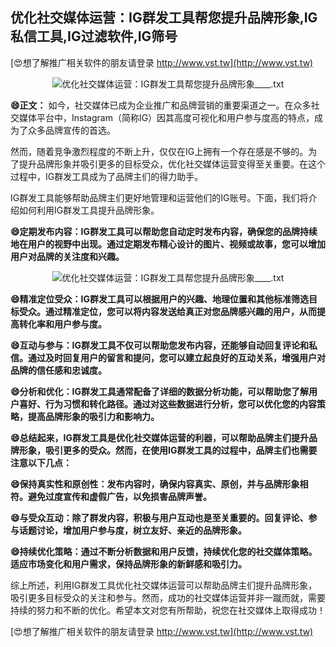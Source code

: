 ## **优化社交媒体运营：IG群发工具帮您提升品牌形象,IG私信工具,IG过滤软件,IG筛号**

[😍想了解推广相关软件的朋友请登录 http://www.vst.tw](http://www.vst.tw)

 <center><img src="https://vst.tw/MP4/tuiguang/png/2.png" alt="优化社交媒体运营：IG群发工具帮您提升品牌形象____.txt"></center>

**😄正文：**
如今，社交媒体已成为企业推广和品牌营销的重要渠道之一。在众多社交媒体平台中，Instagram（简称IG）因其高度可视化和用户参与度高的特点，成为了众多品牌宣传的首选。

然而，随着竞争激烈程度的不断上升，仅仅在IG上拥有一个存在感是不够的。为了提升品牌形象并吸引更多的目标受众，优化社交媒体运营变得至关重要。在这个过程中，IG群发工具成为了品牌主们的得力助手。

IG群发工具能够帮助品牌主们更好地管理和运营他们的IG账号。下面，我们将介绍如何利用IG群发工具提升品牌形象。

**😄定期发布内容：IG群发工具可以帮助您自动定时发布内容，确保您的品牌持续地在用户的视野中出现。通过定期发布精心设计的图片、视频或故事，您可以增加用户对品牌的关注度和兴趣。**

 <center><img src="https://vst.tw/MP4/tuiguang/png/0.png" alt="优化社交媒体运营：IG群发工具帮您提升品牌形象____.txt"></center>

**😄精准定位受众：IG群发工具可以根据用户的兴趣、地理位置和其他标准筛选目标受众。通过精准定位，您可以将内容发送给真正对您品牌感兴趣的用户，从而提高转化率和用户参与度。**

**😄互动与参与：IG群发工具不仅可以帮助您发布内容，还能够自动回复评论和私信。通过及时回复用户的留言和提问，您可以建立起良好的互动关系，增强用户对品牌的信任感和忠诚度。**

**😄分析和优化：IG群发工具通常配备了详细的数据分析功能，可以帮助您了解用户喜好、行为习惯和转化路径。通过对这些数据进行分析，您可以优化您的内容策略，提高品牌形象的吸引力和影响力。**

**😄总结起来，IG群发工具是优化社交媒体运营的利器，可以帮助品牌主们提升品牌形象，吸引更多的受众。然而，在使用IG群发工具的过程中，品牌主们也需要注意以下几点：**

**😄保持真实性和原创性：发布内容时，确保内容真实、原创，并与品牌形象相符。避免过度宣传和虚假广告，以免损害品牌声誉。**

**😄与受众互动：除了群发内容，积极与用户互动也是至关重要的。回复评论、参与话题讨论，增加用户参与度，树立友好、亲近的品牌形象。**

**😄持续优化策略：通过不断分析数据和用户反馈，持续优化您的社交媒体策略。适应市场变化和用户需求，保持品牌形象的新鲜感和吸引力。**

综上所述，利用IG群发工具优化社交媒体运营可以帮助品牌主们提升品牌形象，吸引更多目标受众的关注和参与。然而，成功的社交媒体运营并非一蹴而就，需要持续的努力和不断的优化。希望本文对您有所帮助，祝您在社交媒体上取得成功！

[😍想了解推广相关软件的朋友请登录 http://www.vst.tw](http://www.vst.tw)



